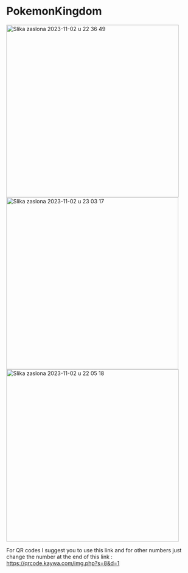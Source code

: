 # PokemonKingdom
<img width="453" alt="Slika zaslona 2023-11-02 u 22 36 49" src="https://github.com/stjepanstojcevic/PokemonKingdom/assets/48209720/c43f5c3c-8648-4d9c-a47d-da98478d782e">
<img width="452" alt="Slika zaslona 2023-11-02 u 23 03 17" src="https://github.com/stjepanstojcevic/PokemonKingdom/assets/48209720/a8c35840-3362-482a-a56b-ce64ad36cfb8">
<img width="453" alt="Slika zaslona 2023-11-02 u 22 05 18" src="https://github.com/stjepanstojcevic/PokemonKingdom/assets/48209720/837187c7-43b8-477f-9dce-4faf12481941">

For QR codes I suggest you to use this link and for other numbers just change the number at the end of this link : https://qrcode.kaywa.com/img.php?s=8&d=1
